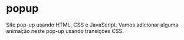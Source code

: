 # popup
Site pop-up usando HTML, CSS e JavaScript. Vamos adicionar alguma animação neste pop-up usando transições CSS.
